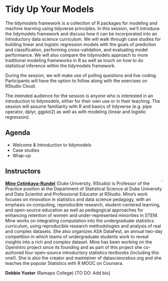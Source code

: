# Tidy Up Your Models

The tidymodels framework is a collection of R packages for modeling and machine learning using tidyverse principles. In this session, we'll introduce the tidymodels framework and discuss how it can be incorporated into an introductory data science curriculum. We will walk through case studies for building linear and logistic regression models with the goals of prediction and classification, performing cross-validation, and evaluating model performance. We will also compare the tidymodels approach to more traditional modeling frameworks in R as well as touch on how to do statistical inference within the tidymodels framework.

During the session, we will make use of polling questions and live coding. Participants will have the option to follow along with the exercises on RStudio Cloud.

The intended audience for the session is anyone who is interested in an introduction to tidymodels, either for their own use or in their teaching. The session will assume familiarity with R and basics of tidyverse (e.g. pipe operator, dplyr, ggplot2) as well as with modeling (linear and logistic regression).

## Agenda

- Welcome & Introduction to tidymodels
- Case studies
- Wrap-up

## Instructors

<img src="images/mine.png" align = "right" width = "2 00px">

[**Mine Çetinkaya-Rundel**](http://mine-cr.com/) (Duke University, RStudio) is Professor of the Practice position at the Department of Statistical Science at Duke University and Data Scientist and Professional Educator at RStudio. Mine’s work focuses on innovation in statistics and data science pedagogy, with an emphasis on computing, reproducible research, student-centered learning, and open-source education as well as pedagogical approaches for enhancing retention of women and under-represented minorities in STEM. Mine works on integrating computation into the undergraduate statistics curriculum, using reproducible research methodologies and analysis of real and complex datasets. She also organizes ASA DataFest, an annual two-day competition in which teams of undergraduate students work to reveal insights into a rich and complex dataset. Mine has been working on the OpenIntro project since its founding and as part of this project she co-authored four open-source introductory statistics textbooks (including this one!). She is also the creator and maintainer of datasciencebox.org and she teaches the popular Statistics with R MOOC on Coursera.

**Debbie Yuster** (Ramapo College) [TO DO: Add bio]
